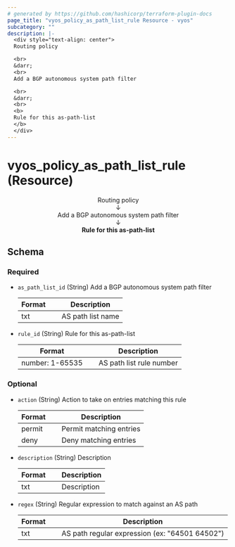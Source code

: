 ```yaml
---
# generated by https://github.com/hashicorp/terraform-plugin-docs
page_title: "vyos_policy_as_path_list_rule Resource - vyos"
subcategory: ""
description: |-
  <div style="text-align: center">
  Routing policy

  <br>
  &darr;
  <br>
  Add a BGP autonomous system path filter

  <br>
  &darr;
  <br>
  <b>
  Rule for this as-path-list
  </b>
  </div>
---
```


# vyos_policy_as_path_list_rule (Resource)

<div style="text-align: center">
Routing policy

<br>
&darr;
<br>
Add a BGP autonomous system path filter

<br>
&darr;
<br>
<b>
Rule for this as-path-list
</b>
</div>



<!-- schema generated by tfplugindocs -->
## Schema

### Required

- `as_path_list_id` (String) Add a BGP autonomous system path filter

    |  Format &emsp; | Description  |
    |----------|---------------|
    |  txt  &emsp; |  AS path list name  |
- `rule_id` (String) Rule for this as-path-list

    |  Format &emsp; | Description  |
    |----------|---------------|
    |  number: 1-65535  &emsp; |  AS path list rule number  |

### Optional

- `action` (String) Action to take on entries matching this rule

    |  Format &emsp; | Description  |
    |----------|---------------|
    |  permit  &emsp; |  Permit matching entries  |
    |  deny  &emsp; |  Deny matching entries  |
- `description` (String) Description

    |  Format &emsp; | Description  |
    |----------|---------------|
    |  txt  &emsp; |  Description  |
- `regex` (String) Regular expression to match against an AS path

    |  Format &emsp; | Description  |
    |----------|---------------|
    |  txt  &emsp; |  AS path regular expression (ex: "64501 64502")  |
